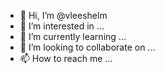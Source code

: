 - 👋 Hi, I’m @vleeshelm
- 👀 I’m interested in ...
- 🌱 I’m currently learning ...
- 💞️ I’m looking to collaborate on ...
- 📫 How to reach me ...

<!---
vleeshelm/vleeshelm is a ✨ special ✨ repository because its `README.md` (this file) appears on your GitHub profile.
You can click the Preview link to take a look at your changes.
--->
